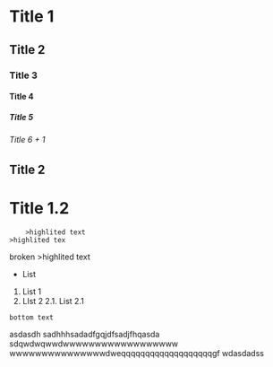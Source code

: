 # Title 1
## Title 2
### Title 3
#### Title 4
##### Title 5
###### Title 6 + 1
## Title 2
# Title 1.2

		>highlited text
	>highlited tex
broken	 >highlited text

 - List

1. List 1
2. LIst 2
	2.1. List 2.1



```title
bottom text
```

asdasdh sadhhhsadadfgqjdfsadjfhqasda sdqwdwqwwdwwwwwwwwwwwwwwwwww wwwwwwwwwwwwwwwdweqqqqqqqqqqqqqqqqqqqgf wdasdadss